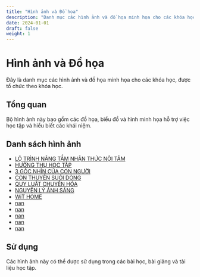 ```yaml
---
title: "Hình ảnh và Đồ họa"
description: "Danh mục các hình ảnh và đồ họa minh họa cho các khóa học"
date: 2024-01-01
draft: false
weight: 1
---
```


# Hình ảnh và Đồ họa

Đây là danh mục các hình ảnh và đồ họa minh họa cho các khóa học, được tổ chức theo khóa học.

## Tổng quan

Bộ hình ảnh này bao gồm các đồ họa, biểu đồ và hình minh họa hỗ trợ việc học tập và hiểu biết các khái niệm.

## Danh sách hình ảnh

- [LỘ TRÌNH NÂNG TẦM NHẬN THỨC NỘI TÂM](lộ-trình-nâng-tầm-nhận-thức-nội-tâm)
- [HƯỞNG THỤ HỌC TẬP](hưởng-thụ-học-tập)
- [3 GỐC NHÌN CỦA CON NGƯỜI](3-gốc-nhìn-của-con-người)
- [CON THUYỀN SUÔI DÒNG](con-thuyền-suôi-dòng)
- [QUY LUẬT CHUYỂN HÓA](quy-luật-chuyển-hóa)
- [NGUYÊN LÝ ÁNH SÁNG](nguyên-lý-ánh-sáng)
- [WiT HOME](wit-home)
- [nan](untitled)
- [nan](untitled)
- [nan](untitled)
- [nan](untitled)
- [nan](untitled)

## Sử dụng

Các hình ảnh này có thể được sử dụng trong các bài học, bài giảng và tài liệu học tập.
